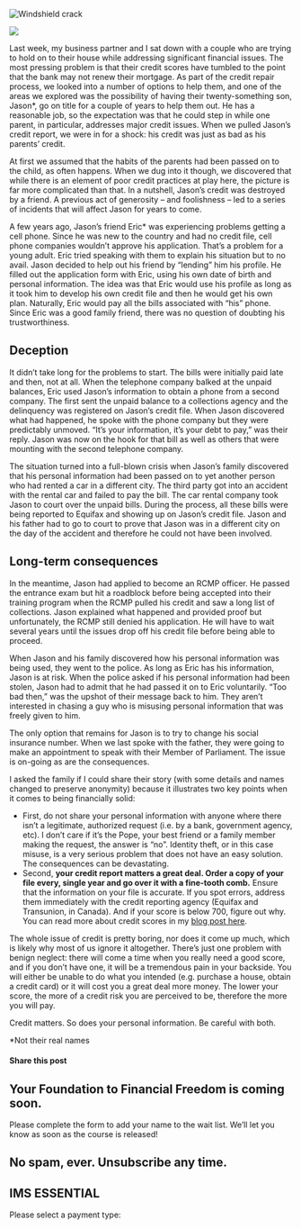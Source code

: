 ![Windshield crack](https://yourfinanciallaunchpad.com/wp-content/uploads/elementor/thumbs/Windshield-crack-qdc6cqrbkvkqbvm1juw1iusf84sbync09asazw9q4o.jpg "SANYO DIGITAL CAMERA")

![](http://yflmainprod.wpengine.com/wp-content/uploads/2016/11/Windshield-crack-244x300.jpg)

Last week, my business partner and I sat down with a couple who are trying to hold on to their house while addressing significant financial issues. The most pressing problem is that their credit scores have tumbled to the point that the bank may not renew their mortgage. As part of the credit repair process, we looked into a number of options to help them, and one of the areas we explored was the possibility of having their twenty-something son, Jason\*, go on title for a couple of years to help them out. He has a reasonable job, so the expectation was that he could step in while one parent, in particular, addresses major credit issues. When we pulled Jason’s credit report, we were in for a shock: his credit was just as bad as his parents’ credit.

At first we assumed that the habits of the parents had been passed on to the child, as often happens. When we dug into it though, we discovered that while there is an element of poor credit practices at play here, the picture is far more complicated than that. In a nutshell, Jason’s credit was destroyed by a friend. A previous act of generosity – and foolishness – led to a series of incidents that will affect Jason for years to come.

A few years ago, Jason’s friend Eric\* was experiencing problems getting a cell phone. Since he was new to the country and had no credit file, cell phone companies wouldn’t approve his application. That’s a problem for a young adult. Eric tried speaking with them to explain his situation but to no avail. Jason decided to help out his friend by “lending” him his profile. He filled out the application form with Eric, using his own date of birth and personal information. The idea was that Eric would use his profile as long as it took him to develop his own credit file and then he would get his own plan. Naturally, Eric would pay all the bills associated with “his” phone. Since Eric was a good family friend, there was no question of doubting his trustworthiness.

## Deception

It didn’t take long for the problems to start. The bills were initially paid late and then, not at all. When the telephone company balked at the unpaid balances, Eric used Jason’s information to obtain a phone from a second company. The first sent the unpaid balance to a collections agency and the delinquency was registered on Jason’s credit file. When Jason discovered what had happened, he spoke with the phone company but they were predictably unmoved. “It’s your information, it’s your debt to pay,” was their reply. Jason was now on the hook for that bill as well as others that were mounting with the second telephone company.

The situation turned into a full-blown crisis when Jason’s family discovered that his personal information had been passed on to yet another person who had rented a car in a different city. The third party got into an accident with the rental car and failed to pay the bill. The car rental company took Jason to court over the unpaid bills. During the process, all these bills were being reported to Equifax and showing up on Jason’s credit file. Jason and his father had to go to court to prove that Jason was in a different city on the day of the accident and therefore he could not have been involved.

## Long-term consequences

In the meantime, Jason had applied to become an RCMP officer. He passed the entrance exam but hit a roadblock before being accepted into their training program when the RCMP pulled his credit and saw a long list of collections. Jason explained what happened and provided proof but unfortunately, the RCMP still denied his application. He will have to wait several years until the issues drop off his credit file before being able to proceed.

When Jason and his family discovered how his personal information was being used, they went to the police. As long as Eric has his information, Jason is at risk. When the police asked if his personal information had been stolen, Jason had to admit that he had passed it on to Eric voluntarily. “Too bad then,” was the upshot of their message back to him. They aren’t interested in chasing a guy who is misusing personal information that was freely given to him.

The only option that remains for Jason is to try to change his social insurance number. When we last spoke with the father, they were going to make an appointment to speak with their Member of Parliament. The issue is on-going as are the consequences.

I asked the family if I could share their story (with some details and names changed to preserve anonymity) because it illustrates two key points when it comes to being financially solid:

- First, do not share your personal information with anyone where there isn’t a legitimate, authorized request (i.e. by a bank, government agency, etc). I don’t care if it’s the Pope, your best friend or a family member making the request, the answer is “no”. Identity theft, or in this case misuse, is a very serious problem that does not have an easy solution. The consequences can be devastating.
- Second, **your credit report matters a great deal. Order a copy of your file every, single year and go over it with a fine-tooth comb.** Ensure that the information on your file is accurate. If you spot errors, address them immediately with the credit reporting agency (Equifax and Transunion, in Canada). And if your score is below 700, figure out why. You can read more about credit scores in my [blog post here](https://yflmainprod.wpengine.com/2017/03/ladies-whats-your-score/).

The whole issue of credit is pretty boring, nor does it come up much, which is likely why most of us ignore it altogether. There’s just one problem with benign neglect: there will come a time when you really need a good score, and if you don’t have one, it will be a tremendous pain in your backside. You will either be unable to do what you intended (e.g. purchase a house, obtain a credit card) or it will cost you a great deal more money. The lower your score, the more of a credit risk you are perceived to be, therefore the more you will pay.

Credit matters. So does your personal information. Be careful with both.

\*Not their real names

#### Share this post

## Your Foundation to Financial Freedom is coming soon.

Please complete the form to add your name to the wait list. We’ll let you know as soon as the course is released!

## No spam, ever. Unsubscribe any time.

## IMS ESSENTIAL

Please select a payment type: